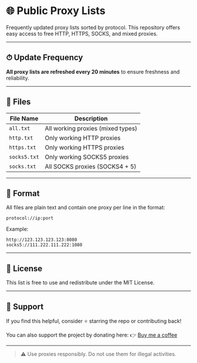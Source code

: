 # 🌐 Public Proxy Lists

Frequently updated proxy lists sorted by protocol. This repository offers easy access to free HTTP, HTTPS, SOCKS, and mixed proxies.

---

## ⏱ Update Frequency

**All proxy lists are refreshed every 20 minutes** to ensure freshness and reliability.

---

## 📂 Files

| File Name     | Description                       |
|---------------|-----------------------------------|
| `all.txt`     | All working proxies (mixed types) |
| `http.txt`    | Only working HTTP proxies         |
| `https.txt`   | Only working HTTPS proxies        |
| `socks5.txt`  | Only working SOCKS5 proxies       |
| `socks.txt`   | All SOCKS proxies (SOCKS4 + 5)    |

---

## 📌 Format

All files are plain text and contain one proxy per line in the format:

```
protocol://ip:port
```

Example:
```
http://123.123.123.123:8080
socks5://111.222.111.222:1080
```

---

## 📄 License

This list is free to use and redistribute under the MIT License.

---

## 🙏 Support

If you find this helpful, consider ⭐ starring the repo or contributing back!

You can also support the project by donating here:
👉 [Buy me a coffee](https://ko-fi.com/photowizard99)

---

> ⚠️ Use proxies responsibly. Do not use them for illegal activities.

